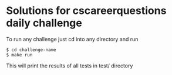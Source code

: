 # Solutions for  cscareerquestions daily challenge

To run any challenge just cd into any directory and run 
```
$ cd challenge-name
$ make run
```

This will print the results of all tests in test/ directory
